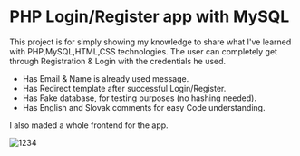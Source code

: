 # PHP Login/Register app with MySQL

This project is for simply showing my knowledge to share what I've learned with PHP,MySQL,HTML,CSS technologies.
The user can completely get through Registration & Login with the credentials he used.

- Has Email & Name is already used message.
- Has Redirect template after successful Login/Register.
- Has Fake database, for testing purposes (no hashing needed).
- Has English and Slovak comments for easy Code understanding.


I also maded a whole frontend for the app.

![1234](https://github.com/DaliborHudak/Login-Register-App/assets/94002411/7a5a712e-a70c-4ff2-93f4-96ca380afa00)
